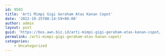 ```yaml
---
id: 9503
title: 'Arti Mimpi Gigi Geraham Atas Kanan Copot'
date: '2022-10-25T08:14:59+00:00'
author: admin
layout: post
guid: 'https://bos.awn.biz.id/arti-mimpi-gigi-geraham-atas-kanan-copot/'
permalink: /arti-mimpi-gigi-geraham-atas-kanan-copot/
categories:
    - Uncategorized
---
```


